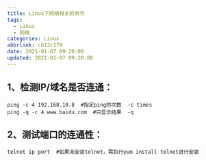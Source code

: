 ```yaml
---
title: Linux下网络相关的命令
tags:
  - Linux
  - 网络
categories: Linux
abbrlink: cb12c179
date: 2021-01-07 09:20:00
updated: 2021-01-07 09:20:00
---
```

## 1、检测IP/域名是否连通：
```shell
ping -c 4 192.168.10.8  #指定ping的次数  -c times
ping -q -c 4 www.baidu.com  #只显示结果  -q
```

## 2、测试端口的连通性：
```shell
telnet ip port  #如果未安装telnet，需执行yum install telnet进行安装
```